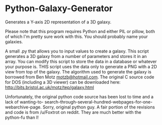 # Python-Galaxy-Generator
Generates a Y-axis 2D representation of a 3D galaxy. 

Please note that this program requires Python and either PIL or pillow, both of which I'm pretty sure work with this. You should probably 
name your galaxies.

A small .py that allows you to input values to create a galaxy.
This script generates a 3D galaxy from a number of parameters and stores
it in an array. You can modify this script to store the data in a database
or whatever your purpose is. THIS script uses the data only to generate a
PNG with a 2D view from top of the galaxy. 
The algorithm used to generate the galaxy is borrowed from Ben Motz
<motzb@hotmail.com>. The original C source code for DOS (including a 3D
viewer) can be downloaded here:
http://bits.bristol.ac.uk/motz/tep/galaxy.html

Unfortunately, the original python code source has been lost to time and a lack of wanting-to- search-through-several-hundred-webpages-for-one-webarchive-page. Sorry, original python guy.
A fair portion of the revisions and code is from /u/Foxtrot <with _s around the name> on reddit. They are much better with the python-fu than I!
